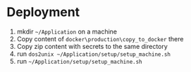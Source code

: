 # Deployment
1. mkdir `~/Application` on a machine
2. Copy content of `docker\production\copy_to_docker` there
3. Copy zip content with secrets to the same directory 
4. run `dos2unix ~/Application/setup/setup_machine.sh`
5. run `~/Application/setup/setup_machine.sh`